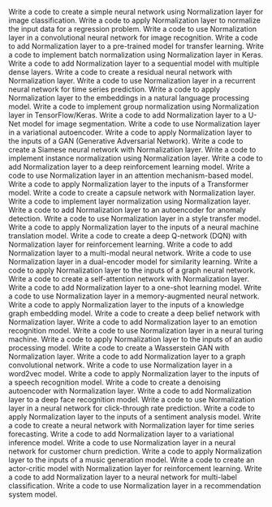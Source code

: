 Write a code to create a simple neural network using Normalization layer for image classification.
Write a code to apply Normalization layer to normalize the input data for a regression problem.
Write a code to use Normalization layer in a convolutional neural network for image recognition.
Write a code to add Normalization layer to a pre-trained model for transfer learning.
Write a code to implement batch normalization using Normalization layer in Keras.
Write a code to add Normalization layer to a sequential model with multiple dense layers.
Write a code to create a residual neural network with Normalization layer.
Write a code to use Normalization layer in a recurrent neural network for time series prediction.
Write a code to apply Normalization layer to the embeddings in a natural language processing model.
Write a code to implement group normalization using Normalization layer in TensorFlow/Keras.
Write a code to add Normalization layer to a U-Net model for image segmentation.
Write a code to use Normalization layer in a variational autoencoder.
Write a code to apply Normalization layer to the inputs of a GAN (Generative Adversarial Network).
Write a code to create a Siamese neural network with Normalization layer.
Write a code to implement instance normalization using Normalization layer.
Write a code to add Normalization layer to a deep reinforcement learning model.
Write a code to use Normalization layer in an attention mechanism-based model.
Write a code to apply Normalization layer to the inputs of a Transformer model.
Write a code to create a capsule network with Normalization layer.
Write a code to implement layer normalization using Normalization layer.
Write a code to add Normalization layer to an autoencoder for anomaly detection.
Write a code to use Normalization layer in a style transfer model.
Write a code to apply Normalization layer to the inputs of a neural machine translation model.
Write a code to create a deep Q-network (DQN) with Normalization layer for reinforcement learning.
Write a code to add Normalization layer to a multi-modal neural network.
Write a code to use Normalization layer in a dual-encoder model for similarity learning.
Write a code to apply Normalization layer to the inputs of a graph neural network.
Write a code to create a self-attention network with Normalization layer.
Write a code to add Normalization layer to a one-shot learning model.
Write a code to use Normalization layer in a memory-augmented neural network.
Write a code to apply Normalization layer to the inputs of a knowledge graph embedding model.
Write a code to create a deep belief network with Normalization layer.
Write a code to add Normalization layer to an emotion recognition model.
Write a code to use Normalization layer in a neural turing machine.
Write a code to apply Normalization layer to the inputs of an audio processing model.
Write a code to create a Wasserstein GAN with Normalization layer.
Write a code to add Normalization layer to a graph convolutional network.
Write a code to use Normalization layer in a word2vec model.
Write a code to apply Normalization layer to the inputs of a speech recognition model.
Write a code to create a denoising autoencoder with Normalization layer.
Write a code to add Normalization layer to a deep face recognition model.
Write a code to use Normalization layer in a neural network for click-through rate prediction.
Write a code to apply Normalization layer to the inputs of a sentiment analysis model.
Write a code to create a neural network with Normalization layer for time series forecasting.
Write a code to add Normalization layer to a variational inference model.
Write a code to use Normalization layer in a neural network for customer churn prediction.
Write a code to apply Normalization layer to the inputs of a music generation model.
Write a code to create an actor-critic model with Normalization layer for reinforcement learning.
Write a code to add Normalization layer to a neural network for multi-label classification.
Write a code to use Normalization layer in a recommendation system model.